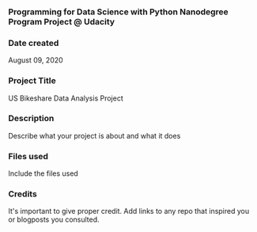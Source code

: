 ### Programming for Data Science with Python Nanodegree Program Project @ Udacity
### Date created
August 09, 2020

### Project Title
US Bikeshare Data Analysis Project

### Description
Describe what your project is about and what it does

### Files used
Include the files used

### Credits
It's important to give proper credit. Add links to any repo that inspired you or blogposts you consulted.

